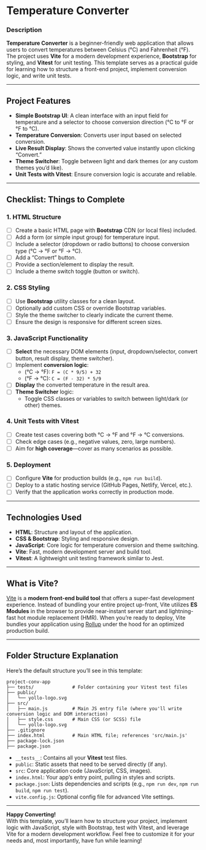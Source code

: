 # Temperature Converter

### Description
**Temperature Converter** is a beginner-friendly web application that allows users to convert temperatures between Celsius (°C) and Fahrenheit (°F). The project uses **Vite** for a modern development experience, **Bootstrap** for styling, and **Vitest** for unit testing. This template serves as a practical guide for learning how to structure a front-end project, implement conversion logic, and write unit tests.

---

## Project Features
- **Simple Bootstrap UI**: A clean interface with an input field for temperature and a selector to choose conversion direction (°C to °F or °F to °C).  
- **Temperature Conversion**: Converts user input based on selected conversion.  
- **Live Result Display**: Shows the converted value instantly upon clicking “Convert.”  
- **Theme Switcher**: Toggle between light and dark themes (or any custom themes you’d like).  
- **Unit Tests with Vitest**: Ensure conversion logic is accurate and reliable.

---

## Checklist: Things to Complete

### 1. HTML Structure
- [ ] Create a basic HTML page with **Bootstrap** CDN (or local files) included.  
- [ ] Add a form (or simple input group) for temperature input.  
- [ ] Include a selector (dropdown or radio buttons) to choose conversion type (°C → °F or °F → °C).  
- [ ] Add a “Convert” button.  
- [ ] Provide a section/element to display the result.  
- [ ] Include a theme switch toggle (button or switch).

### 2. CSS Styling
- [ ] Use **Bootstrap** utility classes for a clean layout.  
- [ ] Optionally add custom CSS or override Bootstrap variables.  
- [ ] Style the theme switcher to clearly indicate the current theme.  
- [ ] Ensure the design is responsive for different screen sizes.

### 3. JavaScript Functionality
- [ ] **Select** the necessary DOM elements (input, dropdown/selector, convert button, result display, theme switcher).  
- [ ] Implement **conversion logic**:
  - (°C → °F): `F = (C * 9/5) + 32`
  - (°F → °C): `C = (F - 32) * 5/9`
- [ ] **Display** the converted temperature in the result area.  
- [ ] **Theme Switcher** logic:
  - Toggle CSS classes or variables to switch between light/dark (or other) themes.

### 4. Unit Tests with Vitest
- [ ] Create test cases covering both °C → °F and °F → °C conversions.  
- [ ] Check edge cases (e.g., negative values, zero, large numbers).  
- [ ] Aim for **high coverage**—cover as many scenarios as possible.

### 5. Deployment
- [ ] Configure **Vite** for production builds (e.g., `npm run build`).  
- [ ] Deploy to a static hosting service (GitHub Pages, Netlify, Vercel, etc.).  
- [ ] Verify that the application works correctly in production mode.

---

## Technologies Used
- **HTML**: Structure and layout of the application.  
- **CSS & Bootstrap**: Styling and responsive design.  
- **JavaScript**: Core logic for temperature conversion and theme switching.  
- **Vite**: Fast, modern development server and build tool.  
- **Vitest**: A lightweight unit testing framework similar to Jest.

---

## What is Vite?
[Vite](https://vitejs.dev/) is a **modern front-end build tool** that offers a super-fast development experience. Instead of bundling your entire project up-front, Vite utilizes **ES Modules** in the browser to provide near-instant server start and lightning-fast hot module replacement (HMR). When you’re ready to deploy, Vite bundles your application using [Rollup](https://rollupjs.org/) under the hood for an optimized production build.

---

## Folder Structure Explanation

Here’s the default structure you’ll see in this template:
```
project-conv-app
├── tests/              # Folder containing your Vitest test files
├── public/
│   └── yollo-logo.svg
├── src/
│   ├── main.js         # Main JS entry file (where you'll write conversion logic and DOM interaction)
│   ├── style.css       # Main CSS (or SCSS) file
│   └── yollo-logo.svg
├── .gitignore
├── index.html          # Main HTML file; references 'src/main.js'
├── package-lock.json
├── package.json

```



- `__tests__`: Contains all your **Vitest** test files.  
- `public`: Static assets that need to be served directly (if any).  
- `src`: Core application code (JavaScript, CSS, images).  
- `index.html`: Your app’s entry point, pulling in styles and scripts.  
- `package.json`: Lists dependencies and scripts (e.g., `npm run dev`, `npm run build`, `npm run test`).  
- `vite.config.js`: Optional config file for advanced Vite settings.

---

**Happy Converting!**  
With this template, you’ll learn how to structure your project, implement logic with JavaScript, style with Bootstrap, test with Vitest, and leverage Vite for a modern development workflow. Feel free to customize it for your needs and, most importantly, have fun while learning!
